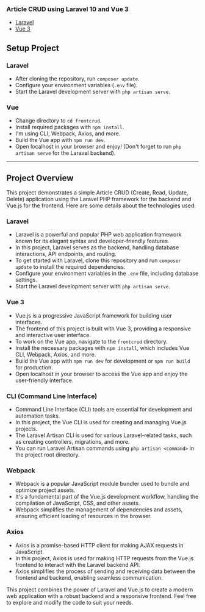 ### Article CRUD using Laravel 10 and Vue 3

- [Laravel](https://laravel.com/)
- [Vue 3](https://vuejs.org/)

## Setup Project

### Laravel
- After cloning the repository, run `composer update`.
- Configure your environment variables (`.env` file).
- Start the Laravel development server with `php artisan serve`.

### Vue
- Change directory to `cd frontcrud`.
- Install required packages with `npm install`.
- I'm using CLI, Webpack, Axios, and more.
- Build the Vue app with `npm run dev`.
- Open localhost in your browser and enjoy! (Don't forget to run `php artisan serve` for the Laravel backend).

----------------------------------------------------------------------------------------------------
## Project Overview

This project demonstrates a simple Article CRUD (Create, Read, Update, Delete) application using the Laravel PHP framework for the backend and Vue.js for the frontend. Here are some details about the technologies used:

### Laravel
- Laravel is a powerful and popular PHP web application framework known for its elegant syntax and developer-friendly features.
- In this project, Laravel serves as the backend, handling database interactions, API endpoints, and routing.
- To get started with Laravel, clone this repository and run `composer update` to install the required dependencies.
- Configure your environment variables in the `.env` file, including database settings.
- Start the Laravel development server with `php artisan serve`.

### Vue 3
- Vue.js is a progressive JavaScript framework for building user interfaces.
- The frontend of this project is built with Vue 3, providing a responsive and interactive user interface.
- To work on the Vue app, navigate to the `frontcrud` directory.
- Install the necessary packages with `npm install`, which includes Vue CLI, Webpack, Axios, and more.
- Build the Vue app with `npm run dev` for development or `npm run build` for production.
- Open localhost in your browser to access the Vue app and enjoy the user-friendly interface.

### CLI (Command Line Interface)
- Command Line Interface (CLI) tools are essential for development and automation tasks.
- In this project, the Vue CLI is used for creating and managing Vue.js projects.
- The Laravel Artisan CLI is used for various Laravel-related tasks, such as creating controllers, migrations, and more.
- You can run Laravel Artisan commands using `php artisan <command>` in the project root directory.

### Webpack
- Webpack is a popular JavaScript module bundler used to bundle and optimize project assets.
- It's a fundamental part of the Vue.js development workflow, handling the compilation of JavaScript, CSS, and other assets.
- Webpack simplifies the management of dependencies and assets, ensuring efficient loading of resources in the browser.

### Axios
- Axios is a promise-based HTTP client for making AJAX requests in JavaScript.
- In this project, Axios is used for making HTTP requests from the Vue.js frontend to interact with the Laravel backend API.
- Axios simplifies the process of sending and receiving data between the frontend and backend, enabling seamless communication.

This project combines the power of Laravel and Vue.js to create a modern web application with a robust backend and a responsive frontend. Feel free to explore and modify the code to suit your needs.
